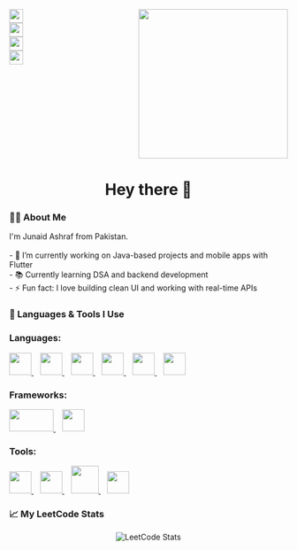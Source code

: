 <div align="center" style="display: flex; align-items: flex-start; justify-content: space-between;">

  <div align="left">
    <a href="https://www.linkedin.com/in/junaid-ashraf56/" target="_blank">
      <img src="https://img.shields.io/static/v1?message=LinkedIn&logo=linkedin&label=&color=0077B5&logoColor=white&labelColor=&style=for-the-badge" height="25" />
    </a>
    <br>
    <a href="https://junaid-ashraf-56.github.io/Web-Base-Portfolio/index.html" target="_blank">
      <img src="https://img.shields.io/static/v1?message=Google%20Dev&logo=google&label=&color=4285F4&logoColor=white&labelColor=&style=for-the-badge" height="25" />
    </a>
    <br>
    <a href="https://leetcode.com/u/56_56/" target="_blank">
      <img src="https://img.shields.io/static/v1?message=LeetCode&logo=leetcode&label=&color=FFA116&logoColor=white&labelColor=&style=for-the-badge" height="25" />
    </a>
    <br>
    <img src="https://visitor-badge.laobi.icu/badge?page_id=Junaid-Ashraf-56.Junaid-Ashraf-56" height="25" />
  </div>


  <div align="right">
    <img height="270" src="https://media.giphy.com/media/2IudUHdI075HL02Pkk/giphy.gif" />
  </div>

</div>


###

<h1 align="center">Hey there 👋</h1>

###

<h3 align="left">👨‍💻 About Me</h3>

<p align="left">
I'm Junaid Ashraf from Pakistan.<br><br>
- 🔭 I’m currently working on Java-based projects and mobile apps with Flutter<br>
- 📚 Currently learning DSA and backend development <br>
- ⚡ Fun fact: I love building clean UI and working with real-time APIs
</p>

###

<h3 align="left">🚀 Languages & Tools I Use</h3>

### Languages:
<div align="left">
  <a href="https://www.java.com/" target="_blank">
    <img src="https://cdn.jsdelivr.net/gh/devicons/devicon/icons/java/java-original.svg" width="40" height="40"/>
  </a>&nbsp;&nbsp;
  <a href="https://www.cprogramming.com/" target="_blank">
    <img src="https://cdn.jsdelivr.net/gh/devicons/devicon/icons/c/c-original.svg" width="40" height="40"/>
  </a>&nbsp;&nbsp;
  <a href="https://isocpp.org/" target="_blank">
    <img src="https://cdn.jsdelivr.net/gh/devicons/devicon/icons/cplusplus/cplusplus-original.svg" width="40" height="40"/>
  </a>&nbsp;&nbsp;
  <a href="https://dart.dev/" target="_blank">
    <img src="https://cdn.jsdelivr.net/gh/devicons/devicon/icons/dart/dart-original.svg" width="40" height="40"/>
  </a>&nbsp;&nbsp;
  <a href="https://www.sqlite.org/" target="_blank">
    <img src="https://cdn.jsdelivr.net/gh/devicons/devicon/icons/sqlite/sqlite-original.svg" width="40" height="40"/>
  </a>&nbsp;&nbsp;
    <img src="https://cdn.jsdelivr.net/gh/devicons/devicon/icons/postgresql/postgresql-original.svg" width="40" height="40"/>
  </a>&nbsp;&nbsp;
</div>

### Frameworks:
<div align="left">
  <a href="https://openjfx.io/" target="_blank">
    <img src="https://github.com/Junaid-Ashraf-56/Java-FX-image/blob/main/assets/JavaFx%20Logo.png?raw=true" width="80" height="40"/>
  </a>&nbsp;&nbsp;
  <a href="https://flutter.dev/" target="_blank">
    <img src="https://cdn.jsdelivr.net/gh/devicons/devicon/icons/flutter/flutter-original.svg" width="40" height="40"/>
  </a>
</div>

### Tools:
<div align="left">
  <a href="https://git-scm.com/" target="_blank">
    <img src="https://cdn.jsdelivr.net/gh/devicons/devicon/icons/git/git-original.svg" width="40" height="40"/>
  </a>&nbsp;&nbsp;
  <a href="https://www.linux.org/" target="_blank">
    <img src="https://cdn.jsdelivr.net/gh/devicons/devicon/icons/linux/linux-original.svg" width="40" height="40"/>
  </a>&nbsp;&nbsp;
  <a href="https://www.docker.com/" target="_blank">
    <img src="https://cdn.jsdelivr.net/gh/devicons/devicon/icons/docker/docker-original.svg" width="50" height="50"/>
  </a>&nbsp;&nbsp;
  <a href="https://www.postgresql.org/" target="_blank">
  <a href="https://www.jetbrains.com/idea/" target="_blank">
    <img src="https://cdn.jsdelivr.net/gh/devicons/devicon/icons/intellij/intellij-original.svg" width="40" height="40"/>
  </a>
</div>

###

<h3 align="left">📈 My LeetCode Stats</h3>

<div align="center">
  <img src="https://leetcard.jacoblin.cool/56_56?theme=dark&font=Baloo+Bhai+2&ext=contest" alt="LeetCode Stats" />
</div>

###

